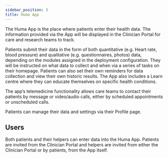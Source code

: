 ```yaml
---
sidebar_position: 3
title: Huma App
---
```

The Huma App is the place where patients enter their health data. The information provided via the App will be displayed in the Clinician Portal for care and research teams to track. 

Patients submit their data in the form of both quantitative (e.g. Heart rate, blood pressure) and qualitative (e.g. questionnaires, photos) data, depending on the modules assigned in the deployment configuration. They will be instructed on what data to collect and when via a series of tasks on their homepage. 
Patients can also set their own reminders for data collection and view their own historic results. The App also includes a Learn centre where they can educate themselves on specific health conditions. 

The app’s telemedicine functionality allows care teams to contact their patients by message or video/audio calls, either by scheduled appointments or unscheduled calls.

Patients can manage their data and settings via their Profile page.

## Users
Both patients and their helpers can enter data into the Huma App. Patients are invited from the Clinician Portal and helpers are invited from either the Clinician Portal or by patients, from the App itself.
